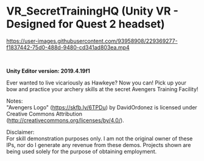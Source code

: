 # VR_SecretTrainingHQ (Unity VR - Designed for Quest 2 headset)

https://user-images.githubusercontent.com/93958908/229369277-f1837442-75d0-488d-9480-cd341ad803ea.mp4

<br/>

**Unity Editor version: 2019.4.19f1**

Ever wanted to live vicariously as Hawkeye? Now you can! Pick up your bow and practice your archery skills at the secret Avengers Training Facility!

Notes:
<br/>
"Avengers Logo" (https://skfb.ly/6TPDu) by DavidOrdonez is licensed under Creative Commons Attribution (http://creativecommons.org/licenses/by/4.0/).

Disclaimer:
<br/>
For skill demonstration purposes only. I am not the original owner of these IPs, nor do I generate any revenue from these demos. Projects shown are being used solely for the purpose of obtaining employment.




